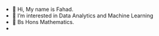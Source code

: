 - 👋 Hi, My name is Fahad.
- 👀 I’m interested in Data Analytics and Machine Learning
- 🌱 Bs Hons Mathematics.
- 


<!---
fahadkhan1401/fahadkhan1401 is a ✨ special ✨ repository because its `README.md` (this file) appears on your GitHub profile.
You can click the Preview link to take a look at your changes.
--->
